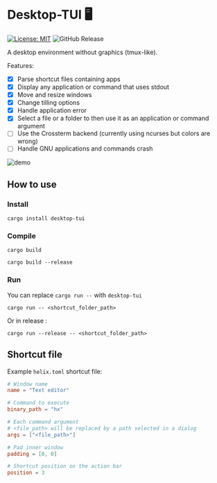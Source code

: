 Desktop-TUI 🖥️
===

[![License: MIT](https://img.shields.io/badge/License-MIT-yellow.svg)](https://opensource.org/licenses/MIT)
![GitHub Release](https://img.shields.io/github/v/release/julien-cpsn/desktop-tui?link=https%3A%2F%2Fgithub.com%2FJulien-cpsn%2Fdesktop-tuiC%2Freleases%2Flatest)

A desktop environment without graphics (tmux-like).

Features:
- [x] Parse shortcut files containing apps
- [x] Display any application or command that uses stdout
- [x] Move and resize windows
- [x] Change tilling options
- [x] Handle application error
- [x] Select a file or a folder to then use it as an application or command argument
- [ ] Use the Crossterm backend (currently using ncurses but colors are wrong)
- [ ] Handle GNU applications and commands crash

![demo](./demo.gif)

## How to use

### Install

```shell
cargo install desktop-tui
```

### Compile

```shell
cargo build
```

```shell
cargo build --release
```

### Run

You can replace `cargo run --` with `desktop-tui`

```shell
cargo run -- <shortcut_folder_path>
```

Or in release :

```shell
cargo run --release -- <shortcut_folder_path>
```

## Shortcut file

Example `helix.toml` shortcut file:

```toml
# Window name
name = "Text editor"

# Command to execute
binary_path = "hx"

# Each command argument
# <file_path> will be replaced by a path selected in a dialog
args = ["<file_path>"]

# Pad inner window
padding = [0, 0]

# Shortcut position on the action bar
position = 3
```
